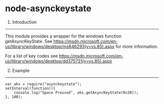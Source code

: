 node-asynckeystate
====================================

1. Introduction
---------------
This module provides a wrapper for the windows function getAsyncKeyState.
See https://msdn.microsoft.com/en-us/library/windows/desktop/ms646293(v=vs.85).aspx for more information.

For a list of key codes see
https://msdn.microsoft.com/en-us/library/windows/desktop/dd375731(v=vs.85).aspx

2. Example
---------------

    var aks = require("asynckeystate");
    setInterval(function(){
        console.log("Space Pressed", aks.getAsyncKeyState(0x20));
    }, 100);
  
